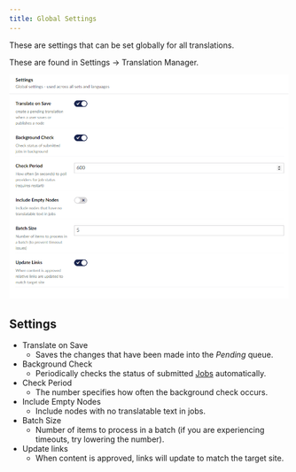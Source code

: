 ```yaml
---
title: Global Settings
---
```


These are settings that can be set globally for all translations.

These are found in Settings -> Translation Manager.

![Global settings](global.png)

## Settings 

- Translate on Save 
  - Saves the changes that have been made into the *Pending* queue.
- Background Check
  - Periodically checks the status of submitted [Jobs](../key_topics/job) automatically.
- Check Period
  - The number specifies how often the background check occurs.
- Include Empty Nodes
  - Include nodes with no translatable text in jobs.
- Batch Size
  - Number of items to process in a batch (if you are experiencing timeouts, try lowering the number).
- Update links
  - When content is approved, links will update to match the target site.
